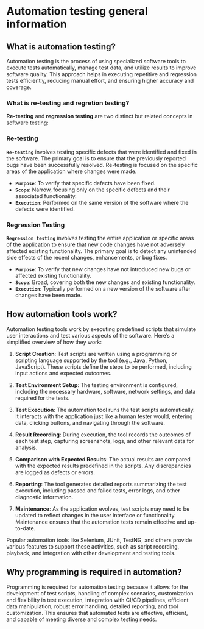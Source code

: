 # Automation testing general information

## What is automation testing?

Automation testing is the process of using specialized software tools to execute tests automatically, manage test data, and utilize results to improve software quality. This approach helps in executing repetitive and regression tests efficiently, reducing manual effort, and ensuring higher accuracy and coverage.

### What is re-testing and regretion testing?

**Re-testing** and **regression testing** are two distinct but related concepts in software testing:

### Re-testing
**`Re-testing`** involves testing specific defects that were identified and fixed in the software. The primary goal is to ensure that the previously reported bugs have been successfully resolved. Re-testing is focused on the specific areas of the application where changes were made.

- **`Purpose`**: To verify that specific defects have been fixed.
- **`Scope`**: Narrow, focusing only on the specific defects and their associated functionality.
- **`Execution`**: Performed on the same version of the software where the defects were identified.

### Regression Testing
**`Regression testing`** involves testing the entire application or specific areas of the application to ensure that new code changes have not adversely affected existing functionality. The primary goal is to detect any unintended side effects of the recent changes, enhancements, or bug fixes.

- **`Purpose`**: To verify that new changes have not introduced new bugs or affected existing functionality.
- **`Scope`**: Broad, covering both the new changes and existing functionality.
- **`Execution`**: Typically performed on a new version of the software after changes have been made.

## How automation tools work?

Automation testing tools work by executing predefined scripts that simulate user interactions and test various aspects of the software. Here’s a simplified overview of how they work:

1. **Script Creation**: Test scripts are written using a programming or scripting language supported by the tool (e.g., Java, Python, JavaScript). These scripts define the steps to be performed, including input actions and expected outcomes.

2. **Test Environment Setup**: The testing environment is configured, including the necessary hardware, software, network settings, and data required for the tests.

3. **Test Execution**: The automation tool runs the test scripts automatically. It interacts with the application just like a human tester would, entering data, clicking buttons, and navigating through the software.

4. **Result Recording**: During execution, the tool records the outcomes of each test step, capturing screenshots, logs, and other relevant data for analysis.

5. **Comparison with Expected Results**: The actual results are compared with the expected results predefined in the scripts. Any discrepancies are logged as defects or errors.

6. **Reporting**: The tool generates detailed reports summarizing the test execution, including passed and failed tests, error logs, and other diagnostic information.

7. **Maintenance**: As the application evolves, test scripts may need to be updated to reflect changes in the user interface or functionality. Maintenance ensures that the automation tests remain effective and up-to-date.

Popular automation tools like Selenium, JUnit, TestNG, and others provide various features to support these activities, such as script recording, playback, and integration with other development and testing tools.

## Why programming is required in automation?

Programming is required for automation testing because it allows for the development of test scripts, handling of complex scenarios, customization and flexibility in test execution, integration with CI/CD pipelines, efficient data manipulation, robust error handling, detailed reporting, and tool customization. This ensures that automated tests are effective, efficient, and capable of meeting diverse and complex testing needs.

